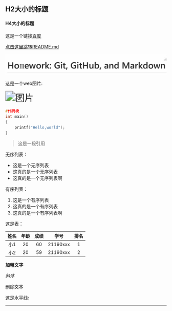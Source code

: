 ## H2大小的标题

#### H4大小的标题

这是一个链接[百度](https://www.baidu.com)



[点击这里跳转README.md](https://github.com/louvioc/Unit1Homework/blob/master/README.md)





![图片](images/logo.jpg)





这是一个web图片:

<img src="https://www.baidu.com/img/flexible/logo/pc/result.png" alt="图片" style="zoom:200%;" />







```c
#代码块
int main()
{
    printf("Hello,world");
}
```

> 这是一段引用 



无序列表：

- 这是一个无序列表
- 这真的是一个无序列表
- 这真的是一个无序列表啊



有序列表：

1. 这是一个有序列表
2. 这真的是一个有序列表
3. 这真的是一个有序列表啊

这是表：

| 姓名 | 年龄 | 成绩 |   学号   | 排名 |
| :--: | :--: | :--: | :------: | :--: |
| 小1  |  20  |  60  | 21190xxx |  1   |
| 小2  |  20  |  59  | 21190xxx |  2   |



**加粗文字**



*斜体*



~~删除文本~~



这是水平线:

---











